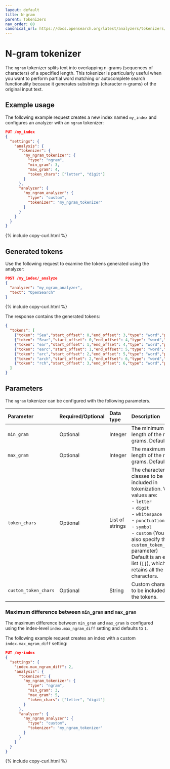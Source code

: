 ```yaml
---
layout: default
title: N-gram
parent: Tokenizers
nav_order: 80
canonical_url: https://docs.opensearch.org/latest/analyzers/tokenizers/ngram/
---
```


# N-gram tokenizer

The `ngram` tokenizer splits text into overlapping n-grams (sequences of characters) of a specified length. This tokenizer is particularly useful when you want to perform partial word matching or autocomplete search functionality because it generates substrings (character n-grams) of the original input text.

## Example usage

The following example request creates a new index named `my_index` and configures an analyzer with an `ngram` tokenizer:

```json
PUT /my_index
{
  "settings": {
    "analysis": {
      "tokenizer": {
        "my_ngram_tokenizer": {
          "type": "ngram",
          "min_gram": 3,
          "max_gram": 4,
          "token_chars": ["letter", "digit"]
        }
      },
      "analyzer": {
        "my_ngram_analyzer": {
          "type": "custom",
          "tokenizer": "my_ngram_tokenizer"
        }
      }
    }
  }
}
```
{% include copy-curl.html %}

## Generated tokens

Use the following request to examine the tokens generated using the analyzer:

```json
POST /my_index/_analyze
{
  "analyzer": "my_ngram_analyzer",
  "text": "OpenSearch"
}
```
{% include copy-curl.html %}

The response contains the generated tokens:

```json
{
  "tokens": [
    {"token": "Sea","start_offset": 0,"end_offset": 3,"type": "word","position": 0},
    {"token": "Sear","start_offset": 0,"end_offset": 4,"type": "word","position": 1},
    {"token": "ear","start_offset": 1,"end_offset": 4,"type": "word","position": 2},
    {"token": "earc","start_offset": 1,"end_offset": 5,"type": "word","position": 3},
    {"token": "arc","start_offset": 2,"end_offset": 5,"type": "word","position": 4},
    {"token": "arch","start_offset": 2,"end_offset": 6,"type": "word","position": 5},
    {"token": "rch","start_offset": 3,"end_offset": 6,"type": "word","position": 6}
  ]
}
```

## Parameters

The `ngram` tokenizer can be configured with the following parameters.

Parameter | Required/Optional | Data type | Description
:--- | :--- | :--- | :--- 
`min_gram` | Optional | Integer | The minimum length of the n-grams. Default is `1`.
`max_gram` | Optional | Integer | The maximum length of the n-grams. Default is `2`.
`token_chars` | Optional | List of strings | The character classes to be included in tokenization. Valid values are:<br>- `letter`<br>- `digit`<br>- `whitespace`<br>- `punctuation`<br>- `symbol`<br>- `custom` (You must also specify the `custom_token_chars` parameter)<br>Default is an empty list (`[]`), which retains all the characters.
`custom_token_chars` | Optional | String | Custom characters to be included in the tokens.

### Maximum difference between `min_gram` and `max_gram`

The maximum difference between `min_gram` and `max_gram` is configured using the index-level `index.max_ngram_diff` setting and defaults to `1`.

The following example request creates an index with a custom `index.max_ngram_diff` setting: 

```json
PUT /my-index
{
  "settings": {
    "index.max_ngram_diff": 2, 
    "analysis": {
      "tokenizer": {
        "my_ngram_tokenizer": {
          "type": "ngram",
          "min_gram": 3,
          "max_gram": 5,
          "token_chars": ["letter", "digit"]
        }
      },
      "analyzer": {
        "my_ngram_analyzer": {
          "type": "custom",
          "tokenizer": "my_ngram_tokenizer"
        }
      }
    }
  }
}
```
{% include copy-curl.html %}
